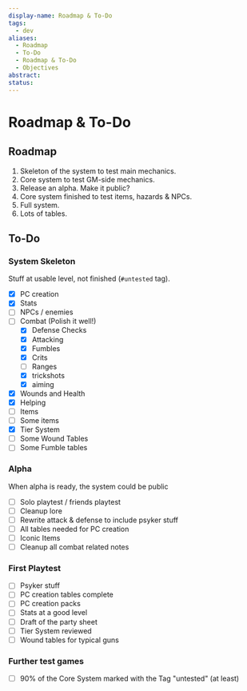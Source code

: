 ```yaml
---
display-name: Roadmap & To-Do
tags:
  - dev
aliases:
  - Roadmap
  - To-Do
  - Roadmap & To-Do
  - Objectives
abstract: 
status:
---
```

# Roadmap & To-Do
## Roadmap
1. Skeleton of the system to test main mechanics.
2. Core system to test GM-side mechanics.
3. Release an alpha. Make it public?
4. Core system finished to test items, hazards & NPCs.
5. Full system.
6. Lots of tables.
## To-Do
### System Skeleton
Stuff at usable level, not finished (`#untested` tag).
- [x] PC creation
- [x] Stats
- [ ] NPCs / enemies
- [ ] Combat (Polish it well!)
	- [x] Defense Checks
	- [x] Attacking
	- [x] Fumbles
	- [x] Crits
	- [ ] Ranges
	- [x] trickshots
	- [x] aiming
- [x] Wounds and Health
- [x] Helping
- [ ] Items
- [ ] Some items
- [x] Tier System
- [ ] Some Wound Tables
- [ ] Some Fumble tables
### Alpha
When alpha is ready, the system could be public
- [ ] Solo playtest / friends playtest
- [ ] Cleanup lore
- [ ] Rewrite attack & defense to include psyker stuff
- [ ] All tables needed for PC creation
- [ ] Iconic Items
- [ ] Cleanup all combat related notes
### First Playtest
- [ ] Psyker stuff
- [ ] PC creation tables complete
- [ ] PC creation packs
- [ ] Stats at a good level
- [ ] Draft of the party sheet
- [ ] Tier System reviewed
- [ ] Wound tables for typical guns

### Further test games
- [ ] 90% of the Core System marked with the Tag "untested" (at least)